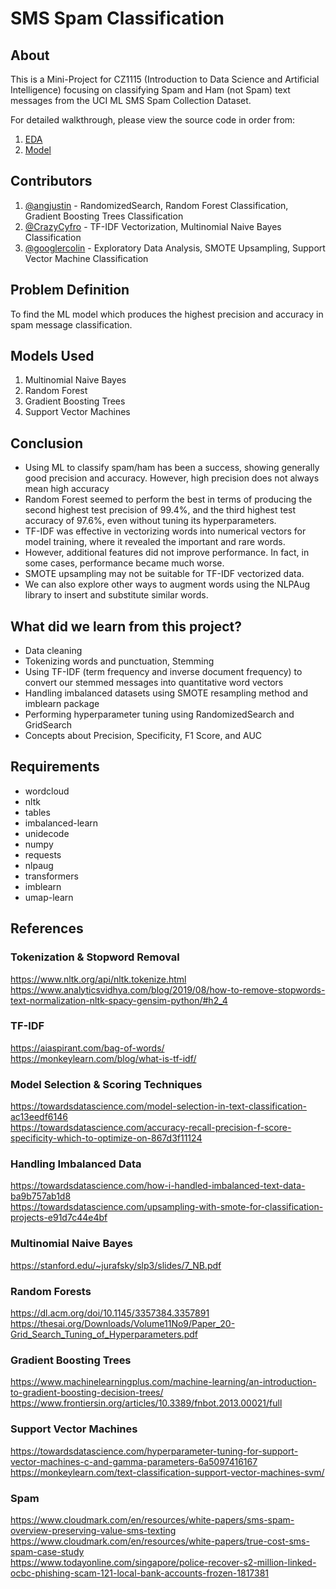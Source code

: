 # SMS Spam Classification

## About

This is a Mini-Project for CZ1115 (Introduction to Data Science and Artificial Intelligence) focusing on classifying Spam and Ham (not Spam) text messages from the UCI ML SMS Spam Collection Dataset.

For detailed walkthrough, please view the source code in order from:

1. [EDA](https://github.com/googlercolin/spam-classification/blob/main/EDA.ipynb)
2. [Model](https://github.com/googlercolin/spam-classification/blob/main/Model.ipynb)

## Contributors

1. [@angjustin](https://github.com/angjustin) - RandomizedSearch, Random Forest Classification, Gradient Boosting Trees Classification
2. [@CrazyCyfro](https://github.com/CrazyCyfro) - TF-IDF Vectorization, Multinomial Naive Bayes Classification
3. [@googlercolin](https://github.com/googlercolin) - Exploratory Data Analysis, SMOTE Upsampling, Support Vector Machine Classification

## Problem Definition

To find the ML model which produces the highest precision and accuracy in spam message classification.

## Models Used

1. Multinomial Naive Bayes
2. Random Forest
3. Gradient Boosting Trees
4. Support Vector Machines

## Conclusion

- Using ML to classify spam/ham has been a success, showing generally good precision and accuracy. However, high precision does not always mean high accuracy
- Random Forest seemed to perform the best in terms of producing the second highest test precision of 99.4%, and the third highest test accuracy of 97.6%, even without tuning its hyperparameters.
- TF-IDF was effective in vectorizing words into numerical vectors for model training, where it revealed the important and rare words.
- However, additional features did not improve performance. In fact, in some cases, performance became much worse.
- SMOTE upsampling may not be suitable for TF-IDF vectorized data.
- We can also explore other ways to augment words using the NLPAug library to insert and substitute similar words.

## What did we learn from this project?

- Data cleaning
- Tokenizing words and punctuation, Stemming
- Using TF-IDF (term frequency and inverse document frequency) to convert our stemmed messages into quantitative word vectors
- Handling imbalanced datasets using SMOTE resampling method and imblearn package
- Performing hyperparameter tuning using RandomizedSearch and GridSearch
- Concepts about Precision, Specificity, F1 Score, and AUC

## Requirements

- wordcloud
- nltk
- tables
- imbalanced-learn
- unidecode
- numpy
- requests
- nlpaug
- transformers
- imblearn
- umap-learn

## References

### Tokenization & Stopword Removal

https://www.nltk.org/api/nltk.tokenize.html \
https://www.analyticsvidhya.com/blog/2019/08/how-to-remove-stopwords-text-normalization-nltk-spacy-gensim-python/#h2_4

### TF-IDF

https://aiaspirant.com/bag-of-words/ \
https://monkeylearn.com/blog/what-is-tf-idf/

### Model Selection & Scoring Techniques

https://towardsdatascience.com/model-selection-in-text-classification-ac13eedf6146 \
https://towardsdatascience.com/accuracy-recall-precision-f-score-specificity-which-to-optimize-on-867d3f11124

### Handling Imbalanced Data

https://towardsdatascience.com/how-i-handled-imbalanced-text-data-ba9b757ab1d8 \
https://towardsdatascience.com/upsampling-with-smote-for-classification-projects-e91d7c44e4bf

### Multinomial Naive Bayes

https://stanford.edu/~jurafsky/slp3/slides/7_NB.pdf

### Random Forests

https://dl.acm.org/doi/10.1145/3357384.3357891 \
https://thesai.org/Downloads/Volume11No9/Paper_20-Grid_Search_Tuning_of_Hyperparameters.pdf

### Gradient Boosting Trees

https://www.machinelearningplus.com/machine-learning/an-introduction-to-gradient-boosting-decision-trees/ \
https://www.frontiersin.org/articles/10.3389/fnbot.2013.00021/full

### Support Vector Machines

https://towardsdatascience.com/hyperparameter-tuning-for-support-vector-machines-c-and-gamma-parameters-6a5097416167 \
https://monkeylearn.com/text-classification-support-vector-machines-svm/

### Spam

https://www.cloudmark.com/en/resources/white-papers/sms-spam-overview-preserving-value-sms-texting \
https://www.cloudmark.com/en/resources/white-papers/true-cost-sms-spam-case-study \
https://www.todayonline.com/singapore/police-recover-s2-million-linked-ocbc-phishing-scam-121-local-bank-accounts-frozen-1817381
